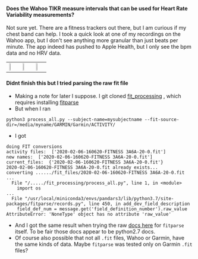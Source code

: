 


#### Does the Wahoo TIKR measure intervals that can be used for Heart Rate Variability measurements?
Not sure yet. There are a fitness trackers out there, but I am curious if my chest band can help. I took a quick look at one of my recordings on the Wahoo app, but I don't see anything more granular than just beats per minute. The app indeed has  pushed to Apple Health, but I only see the bpm data and no HRV data.

<table>
<tr>
<td><img src="https://my-blog-content.s3.amazonaws.com/2020/06/06/wahoo/2020-06-06+11.39.42.png" width="30%"/></td>
<td><img src="https://my-blog-content.s3.amazonaws.com/2020/06/06/wahoo/2020-06-06+11.39.49.png" width="30%" /></td>
<td><img src="https://my-blog-content.s3.amazonaws.com/2020/06/06/wahoo/2020-06-06+11.44.39.png" width="30%" /></td>
</tr>
</table>

#### Didnt finish this but I tried parsing the raw fit file
* Making a note for later I suppose. I git cloned [fit_processing](https://github.com/mcandocia/fit_processing) , which requires installing [fitparse](https://github.com/dtcooper/python-fitparse)
* But when I ran

```
python3 process_all.py --subject-name=mysubjectname --fit-source-dir=/media/myname/GARMIN/Garmin/ACTIVITY/
```
* I got

```
doing FIT conversions
activity files:  ['2020-02-06-160620-FITNESS 3A6A-20-0.fit']
new names:  ['2020-02-06-160620-FITNESS 3A6A-20-0.fit']
current_files:  {'2020-02-06-160620-FITNESS 3A6A-20-0.fit'}
2020-02-06-160620-FITNESS 3A6A-20-0.fit already exists...
converting ....../fit_files/2020-02-06-160620-FITNESS 3A6A-20-0.fit
...
  File "/...../fit_processing/process_all.py", line 1, in <module>
    import os
...
  File "/usr/local/miniconda3/envs/pandars3/lib/python3.7/site-packages/fitparse/records.py", line 450, in add_dev_field_description
    field_def_num = message.get('field_definition_number').raw_value
AttributeError: 'NoneType' object has no attribute 'raw_value'

```
* And I got the same result when trying the raw [docs here](http://dtcooper.github.io/python-fitparse/#api-documentation) for `fitparse` itself. To be fair those docs appear to be python2.7 docs.
* Of course also possible that not all `.fit` files, Wahoo or Garmin, have the same kinds of data. Maybe `fitparse` was tested only on Garmin `.fit` files?
